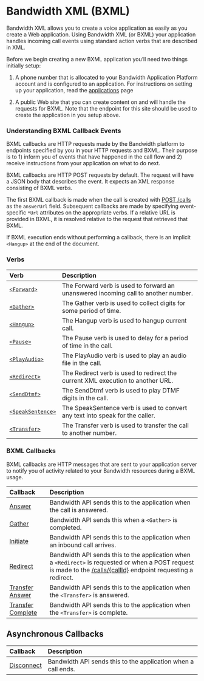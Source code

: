 # Bandwidth XML (BXML)

Bandwidth XML allows you to create a voice application as easily as you create a Web application. Using Bandwidth XML (or BXML) your application handles incoming call events using standard action verbs that are described in XML.

Before we begin creating a new BXML application you’ll need two things initially setup:

1. A phone number that is allocated to your Bandwidth Application Platform account and is configured to an application. For instructions on setting up your application, read the [applications](../../applications/about.md) page

2. A public Web site that you can create content on and will handle the requests for BXML. Note that the endpoint for this site should be used to create the application in you setup above.

###  Understanding BXML Callback Events
BXML callbacks are HTTP requests made by the Bandwidth platform to endpoints specified by you in your HTTP requests and BXML. Their purpose
is to 1) inform you of events that have happened in the call flow and 2) receive instructions from your
application on what to do next.

BXML callbacks are HTTP POST requests by default.  The request will have a JSON body that describes the event.  It
expects an XML response consisting of BXML verbs.

The first BXML callback is made when the call is created with [POST /calls](../methods/calls/postCalls.md) as
the `answerUrl` field.  Subsequent callbacks are made by specifying event-specific `*Url` attributes on the appropriate verbs.  If a
relative URL is provided in BXML, it is resolved relative to the request that retrieved that BXML.

If BXML execution ends without performing a callback, there is an implicit `<Hangup>` at the end of the document.

### Verbs

| Verb                                        | Description                                                                        |
|:--------------------------------------------|:-----------------------------------------------------------------------------------|
| [`<Forward>`](verbs/forward.md)             | The Forward verb is used to forward an unanswered incoming call to another number. |
| [`<Gather>`](verbs/gather.md)               | The Gather verb is used to collect digits for some period of time.                 |
| [`<Hangup>`](verbs/hangup.md)               | The Hangup verb is used to hangup current call.                                    |
| [`<Pause>`](verbs/pause.md)                 | The Pause verb is used to delay for a period of time in the call.                  |
| [`<PlayAudio>`](verbs/playAudio.md)         | The PlayAudio verb is used to play an audio file in the call.                      |
| [`<Redirect>`](verbs/redirect.md)           | The Redirect verb is used to redirect the current XML execution to another URL.    |
| [`<SendDtmf>`](verbs/sendDtmf.md)           | The SendDtmf verb is used to play DTMF digits in the call.                         |
| [`<SpeakSentence>`](verbs/speakSentence.md) | The SpeakSentence verb is used to convert any text into speak for the caller.      |
| [`<Transfer>`](verbs/transfer.md)           | The Transfer verb is used to transfer the call to another number.                  |

### BXML Callbacks

BXML callbacks are HTTP messages that are sent to your application server to notify you of activity related to your Bandwidth resources during a BXML usage.

| Callback                                           | Description                                                                                                                                                                                               |
|:---------------------------------------------------|:----------------------------------------------------------------------------------------------------------------------------------------------------------------------------------------------------------|
| [Answer](callBacks/answer.md)                      | Bandwidth API sends this to the application when the call is answered.                                                                                                                                    |
| [Gather](callBacks/gather.md)                      | Bandwidth API sends this when a `<Gather>` is completed.                                                                                                                                                  |
| [Initiate](callBacks/initiate.md)                  | Bandwidth API sends this to the application when an inbound call arrives.                                                                                                                                 |
| [Redirect](callBacks/redirect.md)                  | Bandwidth API sends this to the application when a `<Redirect>` is requested or when a POST request is made to the [/calls/{callId}](../methods/calls/postCallsCallId.md) endpoint requesting a redirect. |
| [Transfer Answer](callBacks/transferAnswer.md)     | Bandwidth API sends this to the application when the `<Transfer>` is answered.                                                                                                                            |
| [Transfer Complete](callBacks/transferComplete.md) | Bandwidth API sends this to the application when the `<Transfer>` is complete.                                                                                                                            |

## Asynchronous Callbacks
| Callback                              | Description                                                   |
|:--------------------------------------|:--------------------------------------------------------------|
| [Disconnect](callBacks/disconnect.md) | Bandwidth API sends this to the application when a call ends. |
